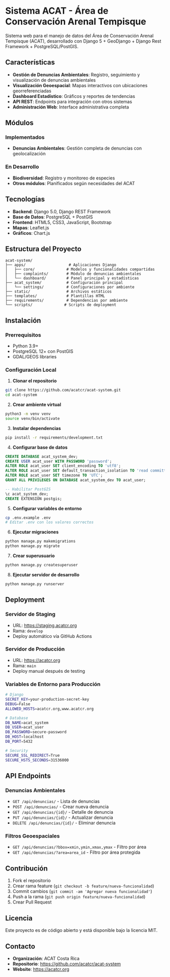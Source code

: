 # Sistema ACAT - Área de Conservación Arenal Tempisque

Sistema web para el manejo de datos del Área de Conservación Arenal Tempisque (ACAT), desarrollado con Django 5 + GeoDjango + Django Rest Framework + PostgreSQL/PostGIS.

## Características

- **Gestión de Denuncias Ambientales**: Registro, seguimiento y visualización de denuncias ambientales
- **Visualización Geoespacial**: Mapas interactivos con ubicaciones georreferenciadas
- **Dashboard Estadístico**: Gráficos y reportes de tendencias
- **API REST**: Endpoints para integración con otros sistemas
- **Administración Web**: Interface administrativa completa

## Módulos

### Implementados
- **Denuncias Ambientales**: Gestión completa de denuncias con geolocalización

### En Desarrollo
- **Biodiversidad**: Registro y monitoreo de especies
- **Otros módulos**: Planificados según necesidades del ACAT

## Tecnologías

- **Backend**: Django 5.0, Django REST Framework
- **Base de Datos**: PostgreSQL + PostGIS
- **Frontend**: HTML5, CSS3, JavaScript, Bootstrap
- **Mapas**: Leaflet.js
- **Gráficos**: Chart.js

## Estructura del Proyecto

```
acat-system/
├── apps/                   # Aplicaciones Django
│   ├── core/              # Modelos y funcionalidades compartidas
│   ├── complaints/        # Módulo de denuncias ambientales
│   └── dashboard/         # Panel principal y estadísticas
├── acat_system/           # Configuración principal
│   └── settings/          # Configuraciones por ambiente
├── static/                # Archivos estáticos
├── templates/             # Plantillas HTML
├── requirements/          # Dependencias por ambiente
└── scripts/              # Scripts de deployment
```

## Instalación

### Prerrequisitos

- Python 3.9+
- PostgreSQL 12+ con PostGIS
- GDAL/GEOS libraries

### Configuración Local

1. **Clonar el repositorio**
```bash
git clone https://github.com/acatcr/acat-system.git
cd acat-system
```

2. **Crear ambiente virtual**
```bash
python3 -m venv venv
source venv/bin/activate
```

3. **Instalar dependencias**
```bash
pip install -r requirements/development.txt
```

4. **Configurar base de datos**
```sql
CREATE DATABASE acat_system_dev;
CREATE USER acat_user WITH PASSWORD 'password';
ALTER ROLE acat_user SET client_encoding TO 'utf8';
ALTER ROLE acat_user SET default_transaction_isolation TO 'read committed';
ALTER ROLE acat_user SET timezone TO 'UTC';
GRANT ALL PRIVILEGES ON DATABASE acat_system_dev TO acat_user;

-- Habilitar PostGIS
\c acat_system_dev;
CREATE EXTENSION postgis;
```

5. **Configurar variables de entorno**
```bash
cp .env.example .env
# Editar .env con los valores correctos
```

6. **Ejecutar migraciones**
```bash
python manage.py makemigrations
python manage.py migrate
```

7. **Crear superusuario**
```bash
python manage.py createsuperuser
```

8. **Ejecutar servidor de desarrollo**
```bash
python manage.py runserver
```

## Deployment

### Servidor de Staging
- URL: https://staging.acatcr.org
- Rama: `develop`
- Deploy automático vía GitHub Actions

### Servidor de Producción
- URL: https://acatcr.org
- Rama: `main`
- Deploy manual después de testing

### Variables de Entorno para Producción

```bash
# Django
SECRET_KEY=your-production-secret-key
DEBUG=False
ALLOWED_HOSTS=acatcr.org,www.acatcr.org

# Database
DB_NAME=acat_system
DB_USER=acat_user
DB_PASSWORD=secure-password
DB_HOST=localhost
DB_PORT=5432

# Security
SECURE_SSL_REDIRECT=True
SECURE_HSTS_SECONDS=31536000
```

## API Endpoints

### Denuncias Ambientales
- `GET /api/denuncias/` - Lista de denuncias
- `POST /api/denuncias/` - Crear nueva denuncia
- `GET /api/denuncias/{id}/` - Detalle de denuncia
- `PUT /api/denuncias/{id}/` - Actualizar denuncia
- `DELETE /api/denuncias/{id}/` - Eliminar denuncia

### Filtros Geoespaciales
- `GET /api/denuncias/?bbox=xmin,ymin,xmax,ymax` - Filtro por área
- `GET /api/denuncias/?area=area_id` - Filtro por área protegida

## Contribución

1. Fork el repositorio
2. Crear rama feature (`git checkout -b feature/nueva-funcionalidad`)
3. Commit cambios (`git commit -am 'Agregar nueva funcionalidad'`)
4. Push a la rama (`git push origin feature/nueva-funcionalidad`)
5. Crear Pull Request

## Licencia

Este proyecto es de código abierto y está disponible bajo la licencia MIT.

## Contacto

- **Organización**: ACAT Costa Rica
- **Repositorio**: https://github.com/acatcr/acat-system
- **Website**: https://acatcr.org
